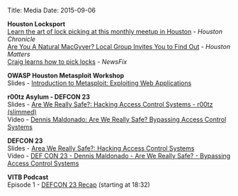 Title: Media
Date: 2015-09-06

**Houston Locksport**  
[Learn the art of lock picking at this monthly meetup in Houston](http://www.chron.com/life/article/Learn-the-art-of-lock-picking-at-this-weekly-6097005.php) - *Houston Chronicle*   
[Are You A Natural MacGyver? Local Group Invites You to Find Out](http://www.houstonmatters.org/segments/segment-e/2015/03/20/the-art-of-lock-picking) - *Houston Matters*  
[Craig learns how to pick locks](http://cw39.com/2015/12/16/craig-learns-how-to-pick-locks/) - *NewsFix*

**OWASP Houston Metasploit Workshop**  
Slides - [Introduction to Metasploit: Exploiting Web Applications](http://www.slideshare.net/DennisMaldonado5/metasploit-for-web-workshop)  

**r00tz Asylum - DEFCON 23**  
Slides - [Are We Really Safe?: Hacking Access Control Systems - r00tz (slimmed)](http://kernelmeltdown.org/files/Defcon23_BACS_r00tz.pptx)  
Video - [Dennis Maldonado: Are We Really Safe? Bypassing Access Control Systems](https://www.youtube.com/watch?v=jTtdTrMSsPw)

**DEFCON 23**  
Slides - [Area We Really Safe?: Hacking Access Control Systems](http://www.slideshare.net/DennisMaldonado5/hacking-access-control-systems)  
Video - [DEF CON 23 - Dennis Maldonado - Are We Really Safe? - Bypassing Access Control Systems](https://www.youtube.com/watch?v=-cZ7eDV2n5Y)

**VITB Podcast**  
Episode 1 - [DEFCON 23 Recap](http://vinceinthebay.com/2015/09/23/vitb-podcast-def-con-23-recap/) (starting at 18:32)
